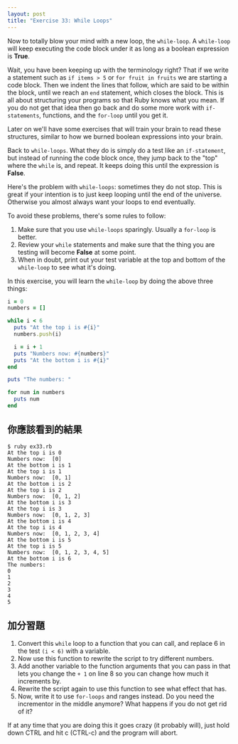 ```yaml
---
layout: post
title: "Exercise 33: While Loops"
---
```

Now to totally blow your mind with a new loop, the `while-loop`. A `while-loop` will keep executing the code block under it as long as a boolean expression is **True**.

Wait, you have been keeping up with the terminology right? That if we write a statement such as `if items > 5` or `for fruit in fruits` we are starting a code block.  Then we indent the lines that follow, which are said to be within the block, until we reach an `end` statement, which closes the block. This is all about structuring your programs so that Ruby knows what you mean. If you do not get that idea then go back and do some more work with `if-statements`, functions, and the `for-loop` until you get it.

Later on we'll have some exercises that will train your brain to read these structures, similar to how we burned boolean expressions into your brain.

Back to `while-loops`. What they do is simply do a test like an `if-statement`, but instead of running the code block once, they jump back to the "top" where the `while` is, and repeat. It keeps doing this until the expression is **False**.

Here's the problem with `while-loops`: sometimes they do not stop. This is great if your intention is to just keep looping until the end of the universe. Otherwise you almost always want your loops to end eventually.

To avoid these problems, there's some rules to follow:

1. Make sure that you use `while-loops` sparingly. Usually a `for-loop` is better.
2. Review your `while` statements and make sure that the thing you are testing will become **False** at some point.
3. When in doubt, print out your test variable at the top and bottom of the `while-loop` to see what it's doing.

In this exercise, you will learn the `while-loop` by doing the above three things:

```ruby
i = 0
numbers = []

while i < 6
  puts "At the top i is #{i}"
  numbers.push(i)

  i = i + 1
  puts "Numbers now: #{numbers}"
  puts "At the bottom i is #{i}"
end

puts "The numbers: "

for num in numbers
  puts num
end
```

## 你應該看到的結果

    $ ruby ex33.rb
    At the top i is 0
    Numbers now:  [0]
    At the bottom i is 1
    At the top i is 1
    Numbers now:  [0, 1]
    At the bottom i is 2
    At the top i is 2
    Numbers now:  [0, 1, 2]
    At the bottom i is 3
    At the top i is 3
    Numbers now:  [0, 1, 2, 3]
    At the bottom i is 4
    At the top i is 4
    Numbers now:  [0, 1, 2, 3, 4]
    At the bottom i is 5
    At the top i is 5
    Numbers now:  [0, 1, 2, 3, 4, 5]
    At the bottom i is 6
    The numbers: 
    0
    1
    2
    3
    4
    5

## 加分習題
1. Convert this `while` loop to a function that you can call, and replace 6 in the test `(i < 6)` with a variable.
2. Now use this function to rewrite the script to try different numbers.
3. Add another variable to the function arguments that you can pass in that lets you change the `+ 1` on line 8 so you can change how much it increments by.
4. Rewrite the script again to use this function to see what effect that has.
5. Now, write it to use `for-loops` and ranges instead. Do you need the incrementor in the middle anymore? What happens if you do not get rid of it?

If at any time that you are doing this it goes crazy (it probably will), just hold down CTRL and hit c (CTRL-c) and the program will abort.
